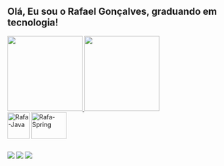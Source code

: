 ## Olá, Eu sou o Rafael Gonçalves, graduando em tecnologia!

<div>
  <a href="https://github.com/rafagfran/github-readme-stats">
    <img height="170em" src="https://github-readme-stats.vercel.app/api?username=rafagfran&theme=tokyonight&show_icons=true"/>
    <img height="170em" src="https://github-readme-stats.vercel.app/api/top-langs/?username=rafagfran&layout=compact&theme=tokyonight&size_weight=0.5&count_weight=0.5" />
  </a>
</div>

<div>
  <img align="center" alt="Rafa-Java" height="60" width="50" src="https://cdn.jsdelivr.net/gh/devicons/devicon/icons/java/java-original.svg" />
  <img align="center" alt="Rafa-Spring" height="60" width="80" src="https://cdn.jsdelivr.net/gh/devicons/devicon/icons/spring/spring-original-wordmark.svg" />
</div>

##

<div> 
  <a href="https://instagram.com/rafael.gfc" target="_blank"><img src="https://img.shields.io/badge/-Instagram-%23E4405F?style=for-the-badge&logo=instagram&logoColor=white" target="_blank"></a>
  <a href = "rafagfra@hotmail.com"><img src="https://img.shields.io/badge/-Gmail-%23333?style=for-the-badge&logo=gmail&logoColor=white" target="_blank"></a>
  <a href=https://www.linkedin.com/in/rafael-g-francisco-90a886210/ target="_blank"><img src="https://img.shields.io/badge/-LinkedIn-%230077B5?style=for-the-badge&logo=linkedin&logoColor=white" target="_blank"></a> 
</div>


